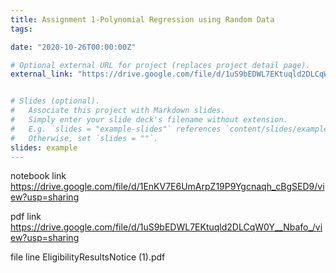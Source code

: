 ```yaml
---
title: Assignment 1-Polynomial Regression using Random Data
tags:

date: "2020-10-26T00:00:00Z"

# Optional external URL for project (replaces project detail page).
external_link: "https://drive.google.com/file/d/1uS9bEDWL7EKtuqld2DLCqW0Y__Nbafo_/view?usp=sharing"


# Slides (optional).
#   Associate this project with Markdown slides.
#   Simply enter your slide deck's filename without extension.
#   E.g. `slides = "example-slides"` references `content/slides/example-slides.md`.
#   Otherwise, set `slides = ""`.
slides: example
---
```

notebook link
https://drive.google.com/file/d/1EnKV7E6UmArpZ19P9Ygcnaqh_cBgSED9/view?usp=sharing

pdf link
https://drive.google.com/file/d/1uS9bEDWL7EKtuqld2DLCqW0Y__Nbafo_/view?usp=sharing

file line
EligibilityResultsNotice (1).pdf
